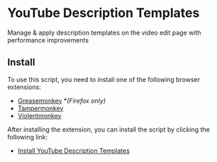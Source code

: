 # YouTube Description Templates

Manage & apply description templates on the video edit page with performance improvements

## Install

To use this script, you need to install one of the following browser extensions:

- [Greasemonkey](https://www.greasespot.net/) **(Firefox only)*
- [Tampermonkey](https://www.tampermonkey.net/)
- [Violentmonkey](https://violentmonkey.github.io/)

After installing the extension, you can install the script by clicking the following link:

- [Install YouTube Description Templates](https://github.com/danielytuk/browser-scripts/raw/main/./youtube-upload-templates/index.js)

